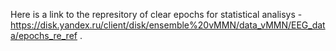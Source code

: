 Here is a link to the represitory of clear epochs for statistical analisys - https://disk.yandex.ru/client/disk/ensemble%20vMMN/data_vMMN/EEG_data/epochs_re_ref .  
